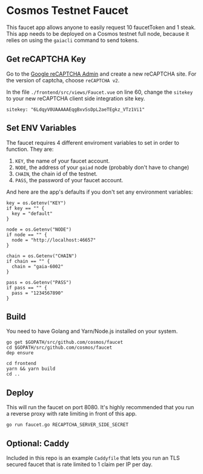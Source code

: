 # Cosmos Testnet Faucet

This faucet app allows anyone to easily request 10 faucetToken and 1 steak. This app needs to be deployed on a Cosmos testnet full node, because it relies on using the `gaiacli` command to send tokens.

## Get reCAPTCHA Key

Go to the [Google reCAPTCHA Admin](https://www.google.com/recaptcha/admin) and create a new reCAPTCHA site. For the version of captcha, choose `reCAPTCHA v2`.

In the file `./frontend/src/views/Faucet.vue` on line 60, change the `sitekey` to your new reCAPTCHA client side integration site key.

```
sitekey: "6LdqyV0UAAAAAEqgBxvSsDpL2aeTEgkz_VTz1Vi1"
```

## Set ENV Variables

The faucet requires 4 different enviroment variables to set in order to function. They are: 

1. `KEY`, the name of your faucet account.
2. `NODE`, the address of your `gaiad` node (probably don't have to change)
3. `CHAIN`, the chain id of the testnet.
4. `PASS`, the password of your faucet account.

And here are the app's defaults if you don't set any environment variables:

```
key = os.Getenv("KEY")
if key == "" {
  key = "default"
}

node = os.Getenv("NODE")
if node == "" {
  node = "http://localhost:46657"
}

chain = os.Getenv("CHAIN")
if chain == "" {
  chain = "gaia-6002"
}

pass = os.Getenv("PASS")
if pass == "" {
  pass = "1234567890"
}
```

## Build

You need to have Golang and Yarn/Node.js installed on your system.

```
go get $GOPATH/src/github.com/cosmos/faucet
cd $GOPATH/src/github.com/cosmos/faucet
dep ensure

cd frontend
yarn && yarn build
cd ..
```

## Deploy

This will run the faucet on port 8080. It's highly recommended that you run a reverse proxy with rate limiting in front of this app.

```
go run faucet.go RECAPTCHA_SERVER_SIDE_SECRET
```

## Optional: Caddy

Included in this repo is an example `Caddyfile` that lets you run an TLS secured faucet that is rate limited to 1 claim per IP per day.
